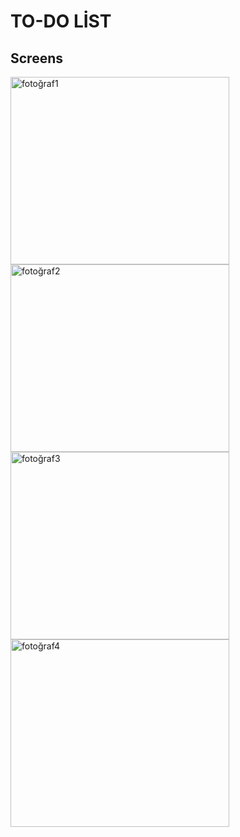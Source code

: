 # TO-DO LİST

## Screens


<img src="https://github.com/gulsumsmr/btkproje/assets/91094185/2be53033-3ecf-4a2c-bad7-6be5320cf47d" width="350" height="300" alt="fotoğraf1">

<img src="https://github.com/gulsumsmr/btkproje/assets/91094185/5c5de390-04af-4e97-8ec2-e6333fef2d3b" width="350" height="300" alt="fotoğraf2">

<img src="https://github.com/gulsumsmr/btkproje/assets/91094185/65aa9e7d-fc9d-4afe-943b-c2fac86e2c60" width="350" height="300" alt="fotoğraf3">

<img src="https://github.com/gulsumsmr/btkproje/assets/91094185/7f62ddab-34b6-4b8b-bdc9-e6439328ea77" width="350" height="300" alt="fotoğraf4">




